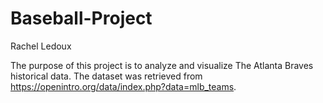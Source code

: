# Baseball-Project

Rachel Ledoux

The purpose of this project is to analyze and visualize The Atlanta Braves historical data. 
The dataset was retrieved from https://openintro.org/data/index.php?data=mlb_teams.
